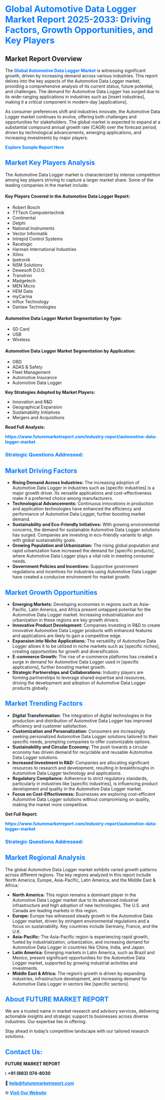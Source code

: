 <h1 style="color: #007BFF;">Global Automotive Data Logger Market Report 2025-2033: Driving Factors, Growth Opportunities, and Key Players</h1>

<section id="overview">
<h2>Market Report Overview</h2>
<p>The <a href="https://www.futuremarketreport.com/industry-report/automotive-data-logger-market" style="color: #007BFF; text-decoration: none;"><strong>Global Automotive Data Logger Market</strong></a> is witnessing significant growth, driven by increasing demand across various industries. This report delves into the key aspects of the Automotive Data Logger market, providing a comprehensive analysis of its current status, future potential, and challenges. The demand for Automotive Data Logger has surged due to its wide-ranging applications in industries such as [insert industries], making it a critical component in modern-day [applications].</p>
<p>As consumer preferences shift and industries innovate, the Automotive Data Logger market continues to evolve, offering both challenges and opportunities for stakeholders. The global market is expected to expand at a substantial compound annual growth rate (CAGR) over the forecast period, driven by technological advancements, emerging applications, and increasing investments by major players.</p>
</section>

<section id="overview">
<p><a href="https://www.futuremarketreport.com/request-sample/reportId=126639" style="color: #007BFF; text-decoration: none;"><strong>Explore Sample Report Here</strong></a></p>
</section>

<section id="key-players">
<h2 style="color: #007BFF;">Market Key Players Analysis</h2>
<p>The Automotive Data Logger market is characterized by intense competition among key players striving to capture a larger market share. Some of the leading companies in the market include:</p>
<h4>Key Players Covered in the Automotive Data Logger Report:</h4>
<ul><li>Robert Bosch</li><li>TTTech Computertechnik</li><li>Continental</li><li>Delphi</li><li>National Instruments</li><li>Vector Informatik</li><li>Intrepid Control Systems</li><li>Racelogic</li><li>Harman International Industries</li><li>Xilinx</li><li>Ipetronik</li><li>NSM Solutions</li><li>Dewesoft D.O.O.</li><li>Transtron</li><li>Madgetech</li><li>MEN Micro</li><li>HEM Data</li><li>myCarma</li><li>Influx Technology</li><li>Danlaw Technologies</li></ul>
<h4>Automotive Data Logger Market Segmentation by Type:</h4>
<ul><li>SD Card</li><li>USB</li><li>Wireless</li></ul>

<h4>Automotive Data Logger Market Segmentation by Application:</h4>
<ul><li>OBD</li><li>ADAS &amp; Safety</li><li>Fleet Management</li><li>Automotive Insurance</li><li>Automotive Data Logger</li></ul>
<p><strong>Key Strategies Adopted by Market Players:</strong></p>
<ul>
<li>Innovation and R&D</li>
<li>Geographical Expansion</li>
<li>Sustainability Initiatives</li>
<li>Mergers and Acquisitions</li>
</ul>
</section>

<section>
<p><strong>Read Full Analysis: </strong></p><a href="https://www.futuremarketreport.com/industry-report/automotive-data-logger-market" style="color: #007BFF; text-decoration: none;"><strong>https://www.futuremarketreport.com/industry-report/automotive-data-logger-market</strong></a>
<h3 style="color: #007BFF;">Strategic Questions Addressed:</h3>
</section>

<section id="driving-factors">
<h2 style="color: #007BFF;">Market Driving Factors</h2>
<ul>
<li><strong>Rising Demand Across Industries:</strong> The increasing adoption of Automotive Data Logger in industries such as [specific industries] is a major growth driver. Its versatile applications and cost-effectiveness make it a preferred choice among manufacturers.</li>
<li><strong>Technological Advancements:</strong> Continuous innovations in production and application technologies have enhanced the efficiency and performance of Automotive Data Logger, further boosting market demand.</li>
<li><strong>Sustainability and Eco-Friendly Initiatives:</strong> With growing environmental concerns, the demand for sustainable Automotive Data Logger solutions has surged. Companies are investing in eco-friendly variants to align with global sustainability goals.</li>
<li><strong>Growing Population and Urbanization:</strong> The rising global population and rapid urbanization have increased the demand for [specific products], where Automotive Data Logger plays a vital role in meeting consumer needs.</li>
<li><strong>Government Policies and Incentives:</strong> Supportive government regulations and incentives for industries using Automotive Data Logger have created a conducive environment for market growth.</li>
</ul>
</section>

<section id="growth-opportunities">
<h2 style="color: #007BFF;">Market Growth Opportunities</h2>
<ul>
<li><strong>Emerging Markets:</strong> Developing economies in regions such as Asia-Pacific, Latin America, and Africa present untapped potential for the Automotive Data Logger market. Increasing industrialization and urbanization in these regions are key growth drivers.</li>
<li><strong>Innovative Product Development:</strong> Companies investing in R&D to create innovative Automotive Data Logger products with enhanced features and applications are likely to gain a competitive edge.</li>
<li><strong>Expansion into Niche Applications:</strong> The versatility of Automotive Data Logger allows it to be utilized in niche markets such as [specific niches], creating opportunities for growth and diversification.</li>
<li><strong>E-commerce Growth:</strong> The rise of e-commerce platforms has created a surge in demand for Automotive Data Logger used in [specific applications], further boosting market growth.</li>
<li><strong>Strategic Partnerships and Collaborations:</strong> Industry players are forming partnerships to leverage shared expertise and resources, driving the development and adoption of Automotive Data Logger products globally.</li>
</ul>
</section>

<section id="trending-factors">
<h2 style="color: #007BFF;">Market Trending Factors</h2>
<ul>
<li><strong>Digital Transformation:</strong> The integration of digital technologies in the production and distribution of Automotive Data Logger has improved efficiency and customer satisfaction.</li>
<li><strong>Customization and Personalization:</strong> Consumers are increasingly seeking personalized Automotive Data Logger solutions tailored to their specific needs, prompting companies to offer customizable options.</li>
<li><strong>Sustainability and Circular Economy:</strong> The push towards a circular economy has driven demand for recyclable and reusable Automotive Data Logger solutions.</li>
<li><strong>Increased Investment in R&D:</strong> Companies are allocating significant resources to research and development, resulting in breakthroughs in Automotive Data Logger technology and applications.</li>
<li><strong>Regulatory Compliance:</strong> Adherence to strict regulatory standards, particularly in industries like [specific industries], is influencing product development and quality in the Automotive Data Logger market.</li>
<li><strong>Focus on Cost-Effectiveness:</strong> Businesses are exploring cost-efficient Automotive Data Logger solutions without compromising on quality, making the market more competitive.</li>
</ul>
</section>

<section>
<p><strong>Get Full Report: </strong></p><a href="https://www.futuremarketreport.com/industry-report/automotive-data-logger-market" style="color: #007BFF; text-decoration: none;"><strong>https://www.futuremarketreport.com/industry-report/automotive-data-logger-market</strong></a>
<h3 style="color: #007BFF;">Strategic Questions Addressed:</h3>
</section>


<section id="regional-analysis">
<h2 style="color: #007BFF;">Market Regional Analysis</h2>
<p>The global Automotive Data Logger market exhibits varied growth patterns across different regions. The key regions analyzed in this report include North America, Europe, Asia-Pacific, Latin America, and the Middle East & Africa:</p>
<ul>
<li><strong>North America:</strong> This region remains a dominant player in the Automotive Data Logger market due to its advanced industrial infrastructure and high adoption of new technologies. The U.S. and Canada are leading markets in this region.</li>
<li><strong>Europe:</strong> Europe has witnessed steady growth in the Automotive Data Logger market, driven by stringent environmental regulations and a focus on sustainability. Key countries include Germany, France, and the U.K.</li>
<li><strong>Asia-Pacific:</strong> The Asia-Pacific region is experiencing rapid growth, fueled by industrialization, urbanization, and increasing demand for Automotive Data Logger in countries like China, India, and Japan.</li>
<li><strong>Latin America:</strong> Emerging markets in Latin America, such as Brazil and Mexico, present significant opportunities for the Automotive Data Logger market, supported by growing industrial activities and investments.</li>
<li><strong>Middle East & Africa:</strong> The region’s growth is driven by expanding industries, infrastructure development, and increasing demand for Automotive Data Logger in sectors like [specific sectors].</li>
</ul>
</section>

<footer>
<h2 style="color: #007BFF;">About FUTURE MARKET REPORT</h2>
<p>We are a trusted name in market research and advisory services, delivering actionable insights and strategic support to businesses across diverse industries. Our expertise lies in offering:</p>

<p>Stay ahead in today’s competitive landscape with our tailored research solutions.</p>

<h2 style="color: #007BFF;">Contact Us:</h2>
<p><strong>FUTURE MARKET REPORT</strong></p>
<p>📞 <strong>+91 (883) 074-8030</strong></p>
<p>📧 <strong><a href="mailto:help@futuremarketreport.com" style="color: #007BFF;">help@futuremarketreport.com</a></strong></p>
<p>🌐 <strong><a href="https://www.futuremarketreport.com/" style="color: #007BFF;">Visit Our Website</a></strong></p>
</footer>